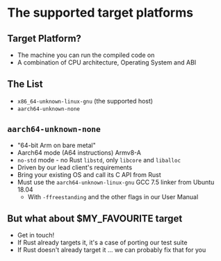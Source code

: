 # The supported target platforms

## Target Platform?

* The machine you can run the compiled code on
* A combination of CPU architecture, Operating System and ABI

## The List

* `x86_64-unknown-linux-gnu` (the supported host)
* `aarch64-unknown-none`

## `aarch64-unknown-none`

* "64-bit Arm on bare metal"
* Aarch64 mode (A64 instructions) Armv8-A
* `no-std` mode - no Rust `libstd`, only `libcore` and `liballoc`
* Driven by our lead client's requirements
* Bring your existing OS and call its C API from Rust
* Must use the `aarch64-unknown-linux-gnu` GCC 7.5 linker from Ubuntu 18.04
  * With `-ffreestanding` and the other flags in our User Manual

## But what about $MY_FAVOURITE target

* Get in touch!
* If Rust already targets it, it's a case of porting our test suite
* If Rust doesn't already target it ... we can probably fix that for you
